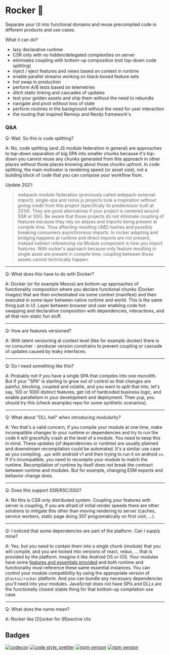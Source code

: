# Rocker 🤘

Separate your UI into functional domains and reuse precompiled code in different products and use cases.

What it can do?

- lazy declarative runtime
- CSR only with no hidden/delegated complexities on server
- eliminates coupling with bottom-up composition (not top-down code splitting)
- inject / eject features and views based on context in runtime
- enable parallel streams working on black-boxed feature sets
- hot swap in production
- perform A/B tests based on telemetries
- ditch static linking and cascades of updates
- test your golden assets and ship them without the need to rebundle
- navigate and pivot without loss of state
- perform routines in the background without the need for user interaction
- the routing that inspired Remixjs and Nextjs framework's

### Q&A

Q: Wait. So this is code splitting?

A: No, code splitting (and JS module federation in general) are approaches to top-down separation of big SPA into smaller chunks because it's top-down you cannot reuse any chunks generated from this approach in other places without those places knowing about those chunks upfront. In code splitting, the main motivator is rendering speed (or asset size), not a building block of code that you can compose your workflow from.

Update 2021:
> webpack-module-federation (previously called webpack-external-import), single-spa and remix.js projects took a inspiration without giving credit from this project (specificaly its predecessor built at 2014). They are good alternatives if your project is centered around SSR or SSG. Be aware that those projects do not eliminate coupling of features because they rely on aliases and imports being present at compile time. Thus affecting resulting UMD hashes and possibly breaking consumers asynchronous imports. In rocker adapting and bridging happens at runtime and direct imports are not present, instead indirect referencing via Module component is how you import features. With rocker's approach because only feature resulting in single asset are present in compile time, coupling between those assets cannot technically happen.

---

Q: What does this have to do with Docker?

A: Docker (or for example Mesos) are bottom-up approaches of functionality composition where you declare functional chunks (Docker images) that are then orchestrated via some context (manifest) and then executed in some layer between native runtime and world. This is the same thing just in UI. Layer between browser and user enabling code hot-swapping and declarative composition with dependencies, interactions, and all that non-static fun stuff.

---

Q: How are features versioned?

A: With latent versioning at context level (like for example docker) there is no consumer - producer version constrains to prevent coupling or cascade of updates caused by leaky interfaces.

---

Q: Do I need something like this?

A: Probably not if you have a single SPA that compiles into one monolith. But if your "SPA" is starting to grow out of control so that changes are painful, blocking, coupled and volatile, and you want to split that into, let's say, 100 or 1000 distinct features, get rid of hardcoded business logic, and enable parallelism in your development and deployment. Then yup, you should try this (check examples repo for some synthetic scenarios).

---

Q: What about "DLL hell" when introducing modularity?

A: Yes that's a valid concern, if you compile your module at one time, make incompatible changes to your runtime or dependencies and try to run the code it will gracefully crash at the level of a module. You need to keep this in mind. These updates (of dependencies or runtime) are usually planned and downstream recompilation could be automated. It's a similar use case as you compiling `.apk` with android v1 and then trying to run it on android `vx`. If it's incompatible, you need to recompile your module to match the runtime. Recompilation of runtime by itself does not break the contract between runtime and modules. But for example, changing ESM exports and behavior change does.

---

Q: Does this support SSR/RSC/SSG?

A: No this is CSR only distributed system. Coupling your features with server is coupling, if you are afraid of initial render speeds there are other solutions to mitigate this other than moving rendering to server (caches, service workers, static page doing 307 programatically on first visit, ...).

---

Q: I noticed that some dependencies are part of the platform. Can I supply mine?

A: Yes, but you need to contain them into a single chunk (module) that you will compile, and you are locked into versions of react, redux, ... that is provided by the platform. Imagine it like Android OS or iOS. Your modules have some [features and essentials provided](https://github.com/lastui/dependencies/blob/main/package.json) and both runtime and functionality must reference these same essential instances. You can control your module compatibility by using the appropriate version of `@lastui/rocker` platform. And you can bundle any necessary dependencies you'll need into your modules. JavaScript does not have SPIs and DLLs are the functionally closest stable thing for that bottom-up compilation use case.

---

Q: What does the name mean?

A: Rocker like [D]ocker for [R]eactive UIs

## Badges

[![codecov](https://codecov.io/gh/lastui/rocker/branch/main/graph/badge.svg?token=V1GE1GTHY2)](https://codecov.io/gh/lastui/rocker)
[![code style: prettier](https://img.shields.io/badge/code_style-prettier-ff69b4.svg?style=flat-square)](https://github.com/prettier/prettier)
[![npm version](https://badge.fury.io/js/@lastui%2Frocker.svg)](https://badge.fury.io/js/@lastui%2Frocker)
[![npm version](https://badge.fury.io/js/@lastui%2Fdependencies.svg)](https://badge.fury.io/js/@lastui%2Fdependencies)

